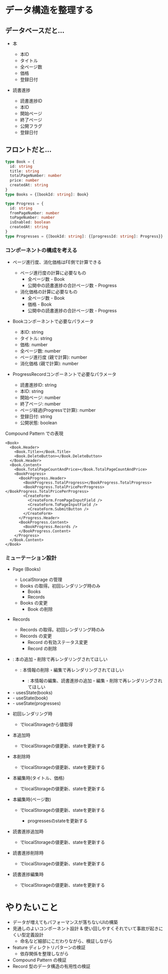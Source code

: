 # データ構造を整理する

## データベースだと...

- 本
  - 本ID
  - タイトル
  - 全ページ数
  - 価格
  - 登録日付

- 読書進捗
  - 読書進捗ID
  - 本ID
  - 開始ページ
  - 終了ページ
  - 公開フラグ
  - 登録日付

## フロントだと...

```ts
type Book = {
  id: string
  title: string
  totalPageNumber: number
  price: number
  createdAt: string
}
type Books = {[bookId: string]: Book}

type Progress = {
  id: string
  fromPageNumber: number
  toPageNumber: number
  isEnabled: boolean
  createdAt: string
}
type Progresses = {[bookId: string]: {[progressId: string]: Progress}}
```

### コンポーネントの構成を考える

- ページ進行度、消化価格はFE側で計算できる
  - ページ進行度の計算に必要なもの
    - 全ページ数 - Book
    - 公開中の読書進捗の合計ページ数 - Progress
  - 消化価格の計算に必要なもの
    - 全ページ数 - Book
    - 価格 - Book
    - 公開中の読書進捗の合計ページ数 - Progress

- Bookコンポーネントで必要なパラメータ
  - 本ID: string
  - タイトル: string
  - 価格: number
  - 全ページ数: number
  - ページ進行度 (親で計算): number
  - 消化価格 (親で計算): number

- ProgressRecordコンポーネントで必要なパラメータ
  - 読書進捗ID: string
  - 本ID: string
  - 開始ページ: number
  - 終了ページ: number
  - ページ経過(Progressで計算): number
  - 登録日付: string
  - 公開状態: boolean

Compound Pattern での表現

```tsx
<Book>
  <Book.Header>
    <Book.Title></Book.Title>
    <Book.DeleteButton></Book.DeleteButton>
  </Book.Header>
  <Book.Content>
    <Book.TotalPageCountAndPrice></Book.TotalPageCountAndPrice>
    <BookProgress>
      <BookProgress.Header>
        <BookProgress.TotalProgress></BookProgress.TotalProgress>
        <BookProgress.TotalPricePerProgress></BookProgress.TotalPricePerProgress>
        <CreateForm>
          <CreateForm.FromPageInputField />
          <CreateForm.ToPageInputField />
          <CreateForm.SubmitButton />
        </CreateForm>
      </Progress.Header>
      <BookProgress.Content>
        <BookProgress.Records />
      </BookProgress.Content>
    </Progress>
  </Book.Content>
</Book>
```
### ミューテーション設計

- Page (Books)
  - LocalStorage の管理
  - Books の取得。初回レンダリング時のみ
    - Books
    - Records
  - Books の変更
    - Book の削除
- Records
  - Records の取得。初回レンダリング時のみ
  - Records の変更
    - Record の有効ステータス変更
    - Record の削除

- <BookTable />: 本の追加・削除で再レンダリングされてほしい
  - <Book />: 本情報の削除・編集で再レンダリングされてほしい
    - <Progresses />: 本情報の編集、読書進捗の追加・編集・削除で再レンダリングされてほしい

- <BookTable />
  - usesState(books)
- <Book />
  - useState(book)
- <Progresses />
  - useState(progresses)

- 初回レンダリング時
  - <BookTable />でlocalStorageから値取得
- 本追加時
  - <BookTable />でlocalStorageの値更新、stateを更新する
- 本削除時
  - <BookTable />でlocalStorageの値更新、stateを更新する
- 本編集時(タイトル、価格)
  - <Book />でlocalStorageの値更新、stateを更新する
- 本編集時(ページ数)
  - <Book />でlocalStorageの値更新、stateを更新する
    - progressesのstateを更新する
- 読書進捗追加時
  - <Progresses />でlocalStorageの値更新、stateを更新する
- 読書進捗削除時
  - <Progresses />でlocalStorageの値更新、stateを更新する
- 読書進捗編集時
  - <Progresses />でlocalStorageの値更新、stateを更新する


# やりたいこと

- データが増えてもパフォーマンスが落ちないUIの構築
- 見通しのよいコンポーネント設計 & 使い回しやすくそれでいて事故が起きにくい型定義設計
  - 命名など細部にこだわりながら、検証しながら
- feature ディレクトリパターンの検証
  - 依存関係を整理しながら
- Compound Pattern の検証
- Record 型のデータ構造の有用性の検証
